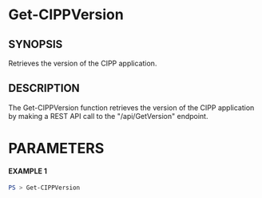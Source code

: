 # Get-CIPPVersion
## SYNOPSIS
Retrieves the version of the CIPP application.
## DESCRIPTION
The Get-CIPPVersion function retrieves the version of the CIPP application by making a REST API call to the "/api/GetVersion" endpoint.
# PARAMETERS

#### EXAMPLE 1
```powershell
PS > Get-CIPPVersion
```

